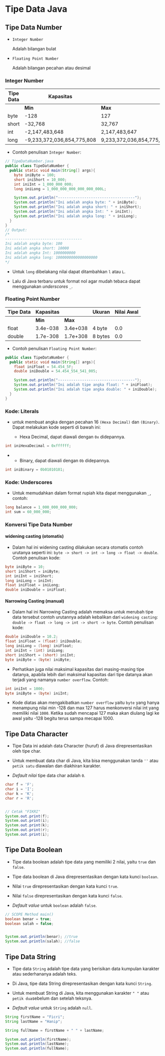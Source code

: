 # Tipe Data Java

## Tipe Data Number

- `Integer Number` 
  
  Adalah bilangan bulat

- `Floating Point Number`
  
  Adalah bilangan pecahan atau desimal

### Integer Number

| Tipe Data | Kapasitas                  |                           | Ukuran  | Nilai Awal |
| --------- | -------------------------- | ------------------------- | ------- | ---------- |
|           | **Min**                    | **Max**                   |         |            |
| byte      | -128                       | 127                       | 1 byte  | 0          |
| short     | -32,768                    | 32,767                    | 2 bytes | 0          |
| int       | -2,147,483,648             | 2,147,483,647             | 4 bytes | 0          |
| long      | -9,233,372,036,854,775,808 | 9,233,372,036,854,775,807 | 8 bytes | 0          |

- Contoh penulisan `Integer Number`:

```java
// TipeDataNumber.java
public class TipeDataNumber {
  public static void main(String[] args){
    byte iniByte = 100; 
    short iniShort = 10_000;
    int iniInt = 1_000_000_000;
    long iniLong = 1_000_000_000_000_000_000L;

    System.out.println("-----------------------------------");
    System.out.println("Ini adalah angka byte: " + iniByte);
    System.out.println("Ini adalah angka short: " + iniShort);
    System.out.println("Ini adalah angka Int: " + iniInt);
    System.out.println("Ini adalah angka long: " + iniLong);
  }
}
// Output: 
/*
-----------------------------------
Ini adalah angka byte: 100      
Ini adalah angka short: 10000   
Ini adalah angka Int: 1000000000
Ini adalah angka long: 1000000000000000000
*/
```

- Untuk `long` dibelakang nilai dapat ditambahkan `l` atau `L`.

- Lalu di Java terbaru untuk format nol agar mudah tebaca dapat menggunakan *underscores* `_`.

### Floating Point Number

| Tipe Data | Kapasitas |          | Ukuran  | Nilai Awal |
| --------- | --------- | -------- | ------- | ---------- |
|           | **Min**   | **Max**  |         |            |
| float     | 3.4e-038  | 3.4e+038 | 4 byte  | 0.0        |
| double    | 1.7e-308  | 1.7e+308 | 8 bytes | 0.0        |

- Contoh penulisan `Floating Point Number`:

```java
public class TipeDataNumber {
  public static void main(String[] args){
    float iniFloat = 54.454_5F;
    double iniDouble = 54.454_554_541_005;

    System.out.println("-----------------------------------");
    System.out.println("Ini adalah tipe angka float: " + iniFloat);
    System.out.println("Ini adalah tipe angka double: " + iniDouble);
  }
}
```

### Kode: Literals

- untuk membuat angka dengan pecahan 16 `(Hexa Decimal)` dan `(Binary)`. Dapat melakukan kode seperti di bawah ini:
  
  - Hexa Decimal, dapat diawali dengan `0x` didepannya.

```java
int iniHexaDecimal = 0xffffff;
```

- - Binary, dapat diawali dengan `0b` didepannya.

```java
int iniBinary = 0b01010101;
```

### Kode: Underscores

- Untuk memudahkan dalam format rupiah kita dapat menggunakan `_`, contoh:

```java
long balance = 1_000_000_000_000;
int sum = 60_000_000;
```

### Konversi Tipe Data Number

#### widening casting (otomatis)

- Dalam hal ini widening casting dilakukan secara otomatis contoh urutanya seperti ini: `byte -> short -> int -> long -> float -> double`. Contoh penulisan kode:

```java
byte iniByte = 10;
short iniShort = iniByte;
int iniInt = iniShort;
long iniLong = iniInt;
float iniFloat = iniLong;
double iniDouble = iniFloat;
```

#### Narrowing Casting (manual)

- Dalam hal ini Narrowing Casting adalah memaksa untuk merubah tipe data tersebut contoh urutannya adalah kebalikan dari `widening casting`: `double -> float -> long -> int -> short -> byte`. Contoh penulisan kode:

```java
double iniDouble = 10.2;
float iniFloat = (float) iniDouble;
long iniLong = (long) iniFloat;
int iniInt = (int) iniLong;
short iniShort = (short) iniInt;
byte iniByte = (byte) iniByte;
```

- Perhatikan juga nilai maksimal kapasitas dari masing-masing tipe datanya, apabila lebih dari maksimal kapasitas dari tipe datanya akan terjadi yang namanya `number overflow`. Contoh:

```java
int iniInt = 1000;
byte iniByte = (byte) iniInt;
```

- Kode diatas akan mengakibatkan `number overflow` yaitu `byte` yang hanya menampung nilai min -128 dan max 127 harus menkonversi nilai int yang memiliki nilai `1000`. Ketika sudah mencapai 127 maka akan diulang lagi ke awal yaitu -128 begitu terus sampa mecapai 1000.

## Tipe Data Character

- Tipe Data ini adalah data Character (huruf) di Java direpresentasikan oleh tipe char.

- Untuk membuat data char di Java, kita bisa menggunakan tanda `''` atau `petik satu` diawalan dan diakhiran karakter.

- *Default nilai* tipe data char adalah `0`.

```java
char f = 'F';
char i = 'I';
char k = 'K';
char r = 'R';


// Cetak "FIKRI"
System.out.print(f);
System.out.print(i);
System.out.print(k);
System.out.print(r);
System.out.print(i);
```

## Tipe Data Boolean

- Tipe data boolean adalah tipe data yang memiliki 2 nilai, yaitu `true` dan `false`.

- Tipe data boolean di Java direpresentasikan dengan kata kunci `boolean`.

- Nilai `true` direpresentasikan dengan kata kunci `true`.

- Nilai `false` direpresentasikan dengan kata kunci `false`.

- *Default value* untuk `boolean` adalah `false`.

```java
// SCOPE Method main()
boolean benar = true;
boolean salah = false;


System.out.println(benar); //true
System.out.println(salah); //false 
```

## Tipe Data String

- Tipe data `String` adalah tipe data yang berisikan data kumpulan karakter atau sederhananya adalah teks.

- Di Java, tipe data String direpresentasikan dengan kata kunci `String`.

- Untuk membuat String di Java, kita menggunakan karakter `" "` atau `petik dua`sebelum dan setelah teksnya.

- *Default value* untuk `String` adalah `null`.

```java
String firstName = "Ficri";
String lastName = "Hanip";

String fullName = firstName + " " + lastName;

System.out.println(firstName);
System.out.println(lastName);
System.out.println(fullName);
```
